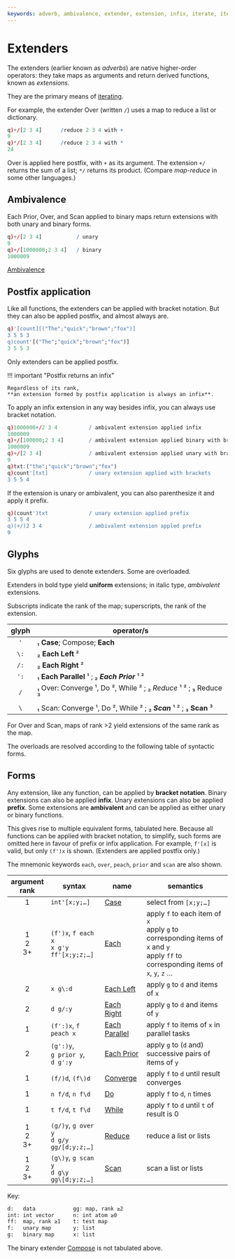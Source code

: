 ```yaml
---
keywords: adverb, ambivalence, extender, extension, infix, iterate, iteration, kdb+, map, operator, postfix, unary
---
```



# Extenders


The extenders (earlier known as _adverbs_) are native higher-order operators: they take maps as arguments and return derived functions, known as _extensions_.

They are the primary means of [iterating](../basics/iteration.md).

For example, the extender Over (written `/`) uses a map to reduce a list or dictionary.

```q
q)+/[2 3 4]      /reduce 2 3 4 with +
9
q)*/[2 3 4]      /reduce 2 3 4 with *
24
```

Over is applied here postfix, with `+` as its argument. 
The extension `+/` returns the sum of a list; `*/` returns its product.
(Compare _map-reduce_ in some other languages.)


## Ambivalence

Each Prior, Over, and Scan applied to binary maps return extensions with both unary and binary forms.

```q
q)+/[2 3 4]           / unary
9
q)+/[1000000;2 3 4]   / binary
1000009
```

<i class="far fa-hand-point-right"></i> 
[Ambivalence](../basics/ambivalence.md)


## Postfix application

Like all functions, the extenders can be applied with bracket notation. 
But they can also be applied postfix, and almost always are.

```q
q)'[count][("The";"quick";"brown";"fox")]
3 5 5 3
q)count'[("The";"quick";"brown";"fox")]
3 5 5 3
```

Only extenders can be applied postfix.


!!! important "Postfix returns an infix"

    Regardless of its rank,
    **an extension formed by postfix application is always an infix**. 

To apply an infix extension in any way besides infix, you can always use bracket notation.

```q
q)1000000+/2 3 4          / ambivalent extension applied infix
1000009
q)+/[100000;2 3 4]        / ambivalent extension applied binary with brackets
1000009
q)+/[2 3 4]               / ambivalent extension applied unary with brackets
9
q)txt:("the";"quick";"brown";"fox")
q)count'[txt]             / unary extension applied with brackets
3 5 5 4
```

If the extension is unary or ambivalent, you can also parenthesize it and apply it prefix.

```q
q)(count')txt             / unary extension applied prefix
3 5 5 4
q)(+/)2 3 4               / ambivalent extension appled prefix
9
```


## Glyphs

Six glyphs are used to denote extenders. Some are overloaded.

Extenders in bold type yield **uniform** extensions; in italic type, _ambivalent_ extensions.

Subscripts indicate the rank of the map; superscripts, the rank of the extension. 

glyph | operator/s
:----:|------------------------------------------
`'`   | ₁ **Case**; Compose; **Each**
`\:`  | ₂ **Each Left** ²
`/:`  | ₂ **Each Right** ²
`':`  | ₁ **Each Parallel** ¹ ; ₂ **_Each Prior_** ¹ ²
`/`   | ₁ Over: Converge ¹, Do ², While ² ; ₂ _Reduce_ ¹ ² ; ₃ Reduce ³
`\`   | ₁ Scan: Converge ¹, Do ², While ² ; ₂ **_Scan_** ¹ ² ; ₃ **Scan** ³

For Over and Scan, maps of rank >2 yield extensions of the same rank as the map.

The overloads are resolved according to the following table of syntactic forms. 


## Forms

Any extension, like any function, can be applied by **bracket notation**. 
Binary extensions can also be applied **infix**. 
Unary extensions can also be applied **prefix**. 
Some extensions are **ambivalent** and can be applied as either unary or binary functions. 

This gives rise to multiple equivalent forms, tabulated here.
Because all functions can be applied with bracket notation, to simplify, such forms are omitted here in favour of prefix or infix application. 
For example, `f'[x]` is valid, but only `(f')x` is shown.
(Extenders are applied postfix only.)

The mnemonic keywords `each`, `over`, `peach`, `prior` and `scan` are also shown.

argument<br>rank | syntax                                                   | name                                                   | semantics
:----------------:|---------------------------------------------------------|--------------------------------------------------------|------------------------------------------------------
1                 | `int'[x;y;…]`                                           | [Case](case.md)                                        | select from `[x;y;…]`
1<br>2<br>3+      | `(f')x`, `f each x`<br>`x g'y`<br>`ff'[x;y;z;…]`        | [Each](distributors.md#each)                           | apply `f` to each item of `x`<br>apply `g` to corresponding items of `x` and `y`<br>apply `ff` to corresponding items of `x`, `y`, `z` …
2                 | `x g\:d`                                                | [Each Left](distributors.md#each-left-and-each-right)  | apply `g` to `d` and items of `x`
2                 | `d g/:y`                                                | [Each Right](distributors.md#each-left-and-each-right) | apply `g` to `d` and items of `y`
1                 | `(f':)x`, `f peach x`                                   | [Each Parallel](distributors.md#each-parallel)         | apply `f` to items of `x` in parallel tasks
2                 | `(g':)y`,<br>`g prior y`,<br>`d g':y`                   | [Each Prior](distributors.md#each-prior)               | apply `g` to (`d` and) successive pairs of items of `y`
1                 | `(f/)d`, `(f\)d`                                        | [Converge](progressors.md#converge)                    | apply `f` to `d` until result converges
1                 | `n f/d`, `n f\d`                                        | [Do](progressors.md#do)                                | apply `f` to `d`, `n` times
1                 | `t f/d`, `t f\d`                                        | [While](progressors.md#while)                          | apply `f` to `d` until `t` of result is 0
1<br>2<br>3+      | `(g/)y`, `g over y`<br>`d g/y`<br>`gg/[d;y;z;…]`        | [Reduce](progressors.md#binary-maps)                   | reduce a list or lists 
1<br>2<br>3+      | `(g\)y`, `g scan y`<br>`d g\y`<br>`gg\[d;y;z;…]`        | [Scan](progressors.md#binary-maps)                     | scan a list or lists 

Key: 

```txt
d:   data            gg: map, rank ≥2    
int: int vector      n: int atom ≥0 
ff:  map, rank ≥1    t: test map
f:   unary map       y: list
g:   binary map      x: list
```

The binary extender [Compose](compose.md) is not tabulated above. 
